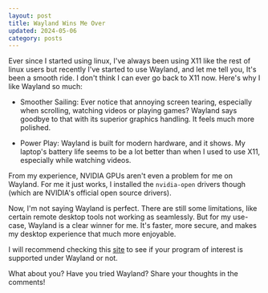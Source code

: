 ```yaml
---
layout: post
title: Wayland Wins Me Over
updated: 2024-05-06
category: posts
---
```


Ever since I started using linux, I've always been using X11 like the rest of linux users but recently I've started to use Wayland, and let me tell you, It's been a smooth ride. I don't think I can ever go back to X11 now. Here's why I like Wayland so much:

- Smoother Sailing: Ever notice that annoying screen tearing, especially when scrolling, watching videos or playing games? Wayland says goodbye to that with its superior graphics handling. It feels much more polished.

- Power Play: Wayland is built for modern hardware, and it shows. My laptop's battery life seems to be a lot better than when I used to use X11, especially while watching videos.

From my experience, NVIDIA GPUs aren't even a problem for me on Wayland. For me it just works, I installed the `nvidia-open` drivers though (which are NVIDIA's official open source drivers). 

Now, I'm not saying Wayland is perfect. There are still some limitations, like certain remote desktop tools not working as seamlessly. But for my use-case, Wayland is a clear winner for me. It's faster, more secure, and makes my desktop experience that much more enjoyable.

I will recommend checking this [site](https://arewewaylandyet.com/) to see if your program of interest is supported under Wayland or not.

What about you? Have you tried Wayland? Share your thoughts in the comments!
